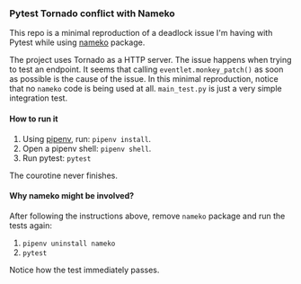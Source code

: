 ### Pytest Tornado conflict with Nameko

This repo is a minimal reproduction of a deadlock issue I'm having with Pytest while using [nameko](https://github.com/nameko/nameko) package.

The project uses Tornado as a HTTP server. The issue happens when trying to test an endpoint. It seems that calling `eventlet.monkey_patch()` as soon as possible is the cause of the issue. In this minimal reproduction, notice that no `nameko` code is being used at all. `main_test.py` is just a very simple integration test.

#### How to run it

1. Using [pipenv](https://pipenv.pypa.io/en/stable/), run: `pipenv install`.
2. Open a pipenv shell: `pipenv shell`.
3. Run pytest: `pytest`

The courotine never finishes.

#### Why nameko might be involved?

After following the instructions above, remove `nameko` package and run the tests again:

1. `pipenv uninstall nameko`
2. `pytest`

Notice how the test immediately passes.

